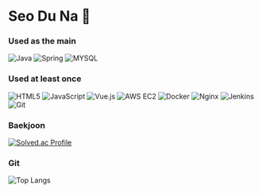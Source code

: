 <!--
**ensk26/ensk26** is a ✨ _special_ ✨ repository because its `README.md` (this file) appears on your GitHub profile.

Here are some ideas to get you started:

- 🔭 I’m currently working on ...
- 🌱 I’m currently learning ...
- 👯 I’m looking to collaborate on ...
- 🤔 I’m looking for help with ...
- 💬 Ask me about ...
- 📫 How to reach me: ...
- 😄 Pronouns: ...
- ⚡ Fun fact: ...
-->

# Seo Du Na 👋

### Used as the main
![Java](https://img.shields.io/badge/Java-007396.svg?&style-square-red?style=flat-square&logo=Java&logoColor=white)
![Spring](https://img.shields.io/badge/Spring-6DB33F.svg?&style-square-red?style=flat-square&logo=spring&logoColor=white)
![MYSQL](https://img.shields.io/badge/MYSQL-4479A1.svg?&style-square-red?style=flat-square&logo=mysql&logoColor=white)

### Used at least once
![HTML5](https://img.shields.io/badge/html5-E34F26.svg?&style-square-red?style=flat-square&logo=html5&logoColor=white)
![JavaScript](https://img.shields.io/badge/JavaScript-F7DF1E.svg?&style-square-red?style=flat-square&logo=JavaScript&logoColor=white)
![Vue.js](https://img.shields.io/badge/Vue.js-4FC08D.svg?&style-square-red?style=flat-square&logo=Vue.js&logoColor=white)
![AWS EC2](https://img.shields.io/badge/AWS%20EC2-FF9900?&style=flat-square&logo=amazon-aws&logoColor=white)
![Docker](https://img.shields.io/badge/Docker-2496ED?&style=flat-square&logo=docker&logoColor=white)
![Nginx](https://img.shields.io/badge/Nginx-009639?&style=flat-square&logo=nginx&logoColor=white)
![Jenkins](https://img.shields.io/badge/Jenkins-D24939?&style=flat-square&logo=jenkins&logoColor=white)
![Git](https://img.shields.io/badge/Git-F05032?&style=flat-square&logo=git&logoColor=white)



### Baekjoon
[![Solved.ac Profile](http://mazassumnida.wtf/api/v2/generate_badge?boj=ensk26)](https://solved.ac/ensk26/)

### Git
![Top Langs](https://github-readme-stats.vercel.app/api/top-langs/?username=ensk26&layout=compact)
